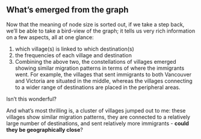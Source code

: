 ## What’s emerged from the graph

Now that the meaning of node size is sorted out, if we take a step back, we’ll be able to take a bird-view of the graph; it tells us very rich information on a few aspects, all at one glance: 
1) which village(s) is linked to which destination(s)
2) the frequencies of each village and destination
3) Combining the above two, the constellations of villages emerged showing similar migration patterns in terms of where the immigrants went. For example, the villages that sent immigrants to both Vancouver and Victoria are situated in the middle, whereas the villages connecting to a wider range of destinations are placed in the peripheral areas. 

Isn’t this wonderful?

And what’s most thrilling is, a cluster of villages jumped out to me: these villages show similar migration patterns, they are connected to a relatively large number of destinations, and sent relatively more immigrants - **could they be geographically close**? 

